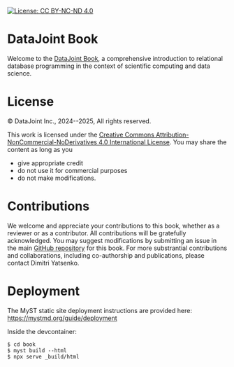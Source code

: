[![License: CC BY-NC-ND 4.0](https://img.shields.io/badge/License-CC%20BY--NC--ND%204.0-lightgrey.svg)](https://creativecommons.org/licenses/by-nc-nd/4.0/)

# DataJoint Book

Welcome to the [DataJoint Book](https://dimitri-yatsenko.github.io/datajoint-book), a comprehensive
introduction to relational database programming in the context of scientific computing and data science.

# License

© DataJoint Inc., 2024--2025, All rights reserved.

This work is licensed under the [Creative Commons Attribution-NonCommercial-NoDerivatives 4.0 International License](LICENSE.md).
You may share the content as long as you 
* give appropriate credit
* do not use it for commercial purposes
* do not make modifications.

# Contributions 
We welcome and appreciate your contributions to this book, whether as a reviewer or as a contributor.
All contributions will be gratefully acknowledged.
You may suggest modifications by submitting an issue in the main [GitHub repository](https://github.com/dimitri-yatsenko/datajoint-book) for this book.
For more substrantial contributions and collaborations, including co-authorship and publications, please contact Dimitri Yatsenko.

# Deployment

The MyST static site deployment instructions are provided here: https://mystmd.org/guide/deployment

Inside the devcontainer:

```shell
$ cd book
$ myst build --html
$ npx serve _build/html
```

